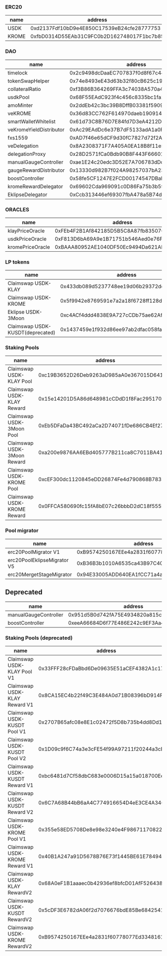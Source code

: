 ### ERC20
| name | address |
|-------|--------|
| USDK | 0xd2137Fdf10bD9e4E850C17539eB24cfe28777753 |
| KROME | 0xfbD0314D55EAb31C9FC0b2D162748017F1bc7b85 |

### DAO
| name | address |
|------|---------|
| timelock | 0x2c9498dcDaaEC707837f0d8f67c443d743D240D9 |
| tokenSwapHelper | 0x74e8493eE43d63b32f80cB625c19492C361Cb8cB |
| collateralRatio | 0xf3B86B364269FFA3c74038A570a4AbF0aae950B3 |
| usdkPool | 0x68F55EAdC923f4c456c8335bc1fa1E4ae15181F9 |
| amoMinter | 0x2ddEb42c3bc39B8DffB03381f5909e8C324dB49E |
| veKROME | 0x36d83CC762F614970daeb1909141Fc5ddA9683D5 |
| smartWalletWhitelist | 0x61d73C8B76D7E84fd7D3eA4212Dce01b0FEf0dc3 |
| veKromeYieldDistributor | 0xAc29EAdDc6e37B7dF5133adA1a0F8119EbfFB948 |
| fxs1559 | 0xAD7f46e65dCF9d30fC7827d72f2A1D392e0cB0D9 |
| veDelegation | 0x8A2308371F7A405A0EA18B8f11e5239473b4F66b |
| delegationProxy | 0x28D2571fCa0Bdb90B8F443F666015B75b82837d9 |
| manualGaugeController | 0xae1E24c20edc3D52E7A706783dDd898937A3df90 |
| gaugeRewardDistributor | 0x13330d982B7f024A98257037bA23f9C810586114 |
| boostController | 0x58fe5CF1247E2FCD00174547DBab34e7fb75fE1E |
| kromeRewardDelegator | 0x69602Cda969091c0D86Fa75b3b59B2f81e241C03 |
| EklipseDelegator | 0xCcb313446ef69307fbA478a5B74d0AF8Fc92D31D |

### ORACLES
| name | address |
|------|---------|
| klayPriceOracle | 0xFEb4F2B1Af842185D5B5C8A87fb8350762CEf57E |
| usdkPriceOracle | 0xF813D6bA69A9e1B71751b546Aed0e76Ff6DeB448 |
| kromePriceOracle | 0xBAAA80952AE1040DF50Ec9494Da621AD87834Ed0 |

### LP tokens
| name | address |
|------|---------|
| Claimswap USDK-KLAY | 0x433db089d5237748ee19d06b29372deb67108353 |
| Claimswap USDK-KROME | 0x5f9942e8769591e7a2a18f6728ff128d6a08723d |
| Eklipse USDK-3Moon | 0xc4ACf4ddd4838E9A727cCDb75ae62Af1706a7173 |
| Claimswap USDK-KUSDT(deprecated) | 0x1437459e1f932d86ee97ab2dfac058fa0a60769c |

### Staking Pools
| name | address |
|------|---------|
| Claimswap USDK-KLAY Pool | 0xc19B3652D26Deb9263aD985aA0e367015D641e68 |
| Claimswap USDK-KLAY Reward | 0x15e14201D5A86d648981cCDdD1f8Fac29517050c |
| Claimswap USDK-3Moon Pool | 0xEb5DFaDa43BC492aCa2D74071fDe686CB4Ef27f9 |
| Claimswap USDK-3Moon Reward | 0xa200e9876AA6EBd405777B211ca8C7011BA41c95 |
| Claimswap USDK-KROME Pool | 0xcEF300dc1120845eDD26874Fe4d790868B783177 |
| Claimswap USDK-KROME Reward | 0x0FFCA580690fc15fA8bE07c26bbbD2dC18f555DA |

### Pool migrator
| name | address |
|------|---------|
| erc20PoolMigrator V1 | 0xB9574250167EEe4a2831f60778077Ed334816105 |
| erc20PoolEklipseMigrator V5 | 0xB36B3b1010A6535ca43B97C40ed90Fe5114C657F |
| erc20MergetStageMigrator | 0x94E33005ADD640EA1fCC71a4a9960640af566857 |

## Deprecated
| name | address |
|------|---------|
| manualGaugeController | 0x951d5B0d742fA75E4934820a815cf9bCdC0d2da6 |
| boostController | 0xeeA66684D6f77E486E242c9EF3Aa434eb49Fd615 |

### Staking Pools (deprecated)
| name | address |
|------|---------|
| Claimswap USDK-KLAY Pool V1 | 0x33FFF28cFDaBbd6De09635E51aCEF4382A1c1795 |
| Claimswap USDK-KLAY Reward V1 | 0x8CA15EC4b22f49C3E484A0d71B08396bD914FAc0 |
| Claimswap USDK-KUSDT Pool V1 | 0x2707B65afc08e8E1c02472f5D8b735b4dd8Dd1d0 |
| Claimswap USDK-KUSDT Pool V2 | 0x1D09c9f6C74a3e3cFE54f99A97211f20244a3cEb |
| Claimswap USDK-KUSDT Reward V1 | 0xbc6481d7Cf58dbC683e0006D15a15a018700Ee83 |
| Claimswap USDK-KUSDT Reward V2 | 0x6C7A68B44bB6aA4C774916654D4eE3CE4A34664A |
| Claimswap USDK-KROME Pool V1 | 0x355e58ED5708De8e98e3240e4F98671170822153 |
| Claimswap USDK-KROME Reward V1 | 0x40B1A247a91D5678B76E73f1445BE61E78494bcA |
| Claimswap USDK-KLAY RewardV2 | 0x68A0eF1B1aaaec0b42936ef8bfcD01AfF526438B |
| Claimswap USDK-KUSDT RewardV2 | 0x5cDF3E6782dA06f2d7076676bdE85Be6842541B5 |
| Claimswap USDK-KROME RewardV2 | 0xB9574250167EEe4a2831f60778077Ed334816105 |
